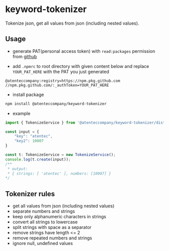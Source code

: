 # keyword-tokenizer

Tokenize json, get all values from json (including nested values).

## Usage
- generate PAT(personal access token) with `read:packages` permission from [github](https://github.com/settings/tokens)

- add `.npmrc` to root directory with given content below and replace `YOUR_PAT_HERE` with the PAT you just generated
```
@atenteccompany:registry=https://npm.pkg.github.com
//npm.pkg.github.com/:_authToken=YOUR_PAT_HERE
```

- install package
```bash
npm install @atenteccompany/keyword-tokenizer
```

- example
```typescript
import { TokenizeService } from '@atenteccompany/keyword-tokenizer/dist'

const input = {
    "key": "atentec",
    "key2": 10007
}

const t: TokenizeService = new TokenizeService();
console.log(t.create(input));
/**
 * output: 
 * { strings: [ 'atentec' ], numbers: [10007] }
*/
```

## Tokenizer rules

- get all values from json (including nested values)
- separate numbers and strings
- keep only alphanumeric characters in strings
- convert all strings to lowercase
- split strings with space as a separator
- remove strings have length <= 2
- remove repeated numbers and strings
- ignore null, undefined values
